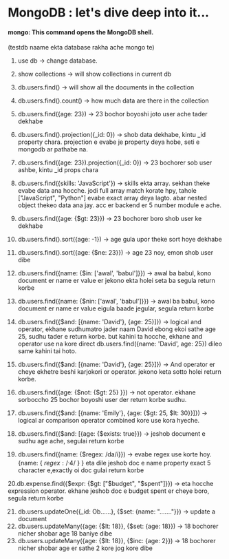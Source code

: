 # MongoDB : let's dive deep into it...

#### mongo: This command opens the MongoDB shell.

(testdb naame ekta database rakha ache mongo te)

1. use db -> change database.
2. show collections -> will show collections in current db
3. db.users.find() -> will show all the documents in the collection
4. db.users.find().count() -> how much data are there in the collection
5. db.users.find({age: 23}) -> 23 bochor boyoshi joto user ache tader dekhabe
6. db.users.find().projection({\_id: 0}) -> shob data dekhabe, kintu \_id property chara. projection e evabe je property deya hobe, seti e mongodb ar pathabe na.

7. db.users.find({age: 23}).projection({\_id: 0}) -> 23 bochorer sob user ashbe, kintu \_id props chara
8. db.users.find({skills: 'JavaScript'}) -> skills ekta array. sekhan theke evabe data ana hocche. jodi full array match korate hpy, tahole ["JavaScript", "Python"] evabe exact array deya lagto. abar nested object thekeo data ana jay. acc er backend er 5 number module e ache.

9. db.users.find({age: {$gt: 23}}) -> 23 bochorer boro shob user ke dekhabe

10. db.users.find().sort({age: -1}) -> age gula upor theke sort hoye dekhabe
11. db.users.find().sort({age: {$ne: 23}}) -> age 23 noy, emon shob user dibe
12. db.users.find({name: {$in: ['awal', 'babul']}}) -> awal ba babul, kono document er name er value er jekono ekta holei seta ba segula return korbe
13. db.users.find({name: {$nin: ['awal', 'babul']}}) -> awal ba babul, kono document er name er value eigula baade jegular, segula return korbe

14. db.users.find({$and: [{name: 'David'}, {age: 25}]}) -> logical and operator, ekhane sudhumatro jader naam David ebong ekoi sathe age 25, sudhu tader e return korbe. but kahini ta hocche, ekhane and operator use na kore direct db.users.find({name: 'David', age: 25}) dileo same kahini tai hoto.

15. db.users.find({$and: [{name: 'David'}, {age: 25}]}) -> And operator er cheye ekhetre beshi karjokori or operator. jekono keta sotto holei return korbe.
16. db.users.find({age: {$not: {$gt: 25} }}) -> not operator. ekhane sorboccho 25 bochor boyoshi user der return korbe sudhu.
17. db.users.find({$and: [{name: 'Emily'}, {age: {$gt: 25, $lt: 30}}]}) -> logical ar comparison operator combined kore use kora hyeche.
18. db.users.find({$and: [{age: {$exists: true}}) -> jeshob document e sudhu age ache, segulai return korbe
19. db.users.find({name: {$regex: /da/i}}) -> evabe regex use korte hoy. {name: { $regex: /^.{4}$/ } } eta dile jeshob doc e name property exact 5 character e,exactly oi doc gulai return korbe

20.db.expense.find({$expr: {$gt: ["$budget", "$spent"]}}) -> eta hocche expression operator. ekhane jeshob doc e budget spent er cheye boro, segula return korbe

21. db.users.updateOne({\_id: Ob......}, {$set: {name: "......."}}) -> update a document
22. db.users.updateMany({age: {$lt: 18}}, {$set: {age: 18}}) -> 18 bochorer nicher shobar age 18 baniye dibe
23. db.users.updateMany({age: {$lt: 18}}, {$inc: {age: 2}}) -> 18 bochorer nicher shobar age er sathe 2 kore jog kore dibe
